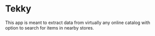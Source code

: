 # Tekky

This app is meant to extract data from virtually any online catalog with option to search for items in nearby stores.
